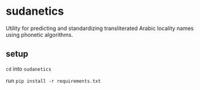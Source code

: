 # sudanetics
Utility for predicting and standardizing transliterated Arabic locality names using phonetic algorithms.


## setup
`cd` into `sudanetics`

run `pip install -r requirements.txt`
